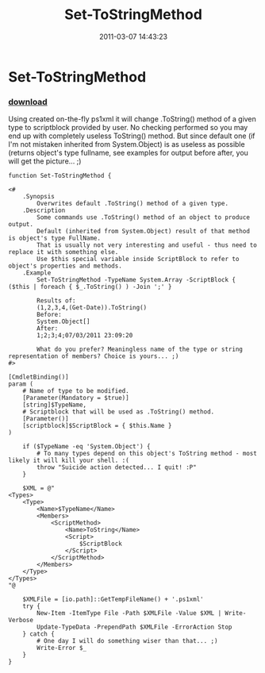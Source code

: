 ﻿---
pid:            2546
poster:         BartekB
title:          Set-ToStringMethod
date:           2011-03-07 14:43:23
format:         posh
parent:         0
parent:         0

---

# Set-ToStringMethod

### [download](2546.ps1)

Using created on-the-fly ps1xml it will change .ToString() method of a given type to scriptblock provided by user. No checking performed so you may end up with completely useless ToString() method. But since default one (if I'm not mistaken inherited from System.Object) is as useless as possible (returns object's type fullname, see examples for output before after, you will get the picture... ;)

```posh
function Set-ToStringMethod {

<#
    .Synopsis
        Overwrites default .ToString() method of a given type.
    .Description
        Some commands use .ToString() method of an object to produce output.
        Default (inherited from System.Object) result of that method is object's type FullName.
        That is usually not very interesting and useful - thus need to replace it with something else.
        Use $this special variable inside ScriptBlock to refer to object's properties and methods.
    .Example
        Set-ToStringMethod -TypeName System.Array -ScriptBlock { ($this | foreach { $_.ToString() ) -Join ';' }
        
        Results of:
        (1,2,3,4,(Get-Date)).ToString()
        Before:
        System.Object[]
        After:
        1;2;3;4;07/03/2011 23:09:20
        
        What do you prefer? Meaningless name of the type or string representation of members? Choice is yours... ;)
#>

[CmdletBinding()]
param (
    # Name of type to be modified.
    [Parameter(Mandatory = $true)]
    [string]$TypeName,
    # Scriptblock that will be used as .ToString() method.
    [Parameter()]
    [scriptblock]$ScriptBlock = { $this.Name }
)

    if ($TypeName -eq 'System.Object') {
        # To many types depend on this object's ToString method - most likely it will kill your shell. :(
        throw "Suicide action detected... I quit! :P"
    }

    $XML = @"
<Types>
    <Type>
        <Name>$TypeName</Name>
        <Members>
            <ScriptMethod>
                <Name>ToString</Name>
                <Script>
                    $ScriptBlock
                </Script>
            </ScriptMethod>
        </Members>
    </Type>
</Types>
"@

    $XMLFile = [io.path]::GetTempFileName() + '.ps1xml'
    try {
        New-Item -ItemType File -Path $XMLFile -Value $XML | Write-Verbose
        Update-TypeData -PrependPath $XMLFile -ErrorAction Stop
    } catch {
        # One day I will do something wiser than that... ;)
        Write-Error $_
    }
}
```
